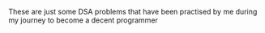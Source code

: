 These are just some DSA problems that have been practised by me during my journey to become a decent programmer
